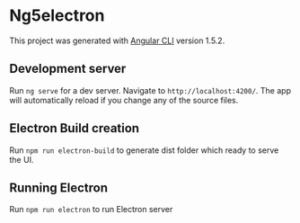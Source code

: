 # Ng5electron

This project was generated with [Angular CLI](https://github.com/angular/angular-cli) version 1.5.2.

## Development server

Run `ng serve` for a dev server. Navigate to `http://localhost:4200/`. The app will automatically reload if you change any of the source files.

## Electron Build creation

Run `npm run electron-build` to generate dist folder which ready to serve the UI. 

## Running Electron

Run `npm run electron` to run Electron server 

